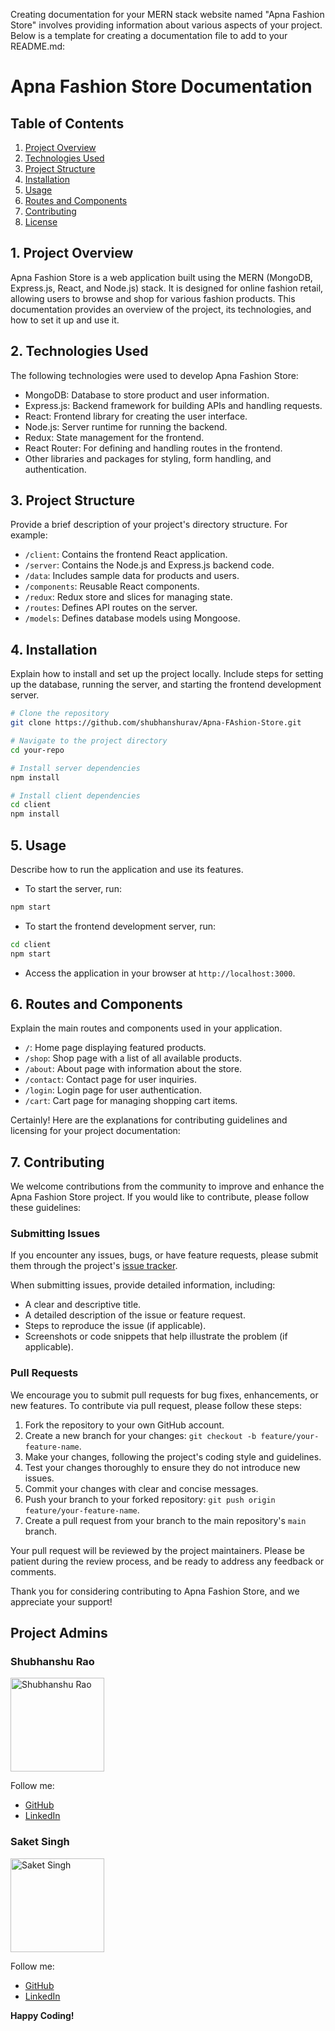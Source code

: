 Creating documentation for your MERN stack website named "Apna Fashion Store" involves providing information about various aspects of your project. Below is a template for creating a documentation file to add to your README.md:

# Apna Fashion Store Documentation

## Table of Contents

1. [Project Overview](#project-overview)
2. [Technologies Used](#technologies-used)
3. [Project Structure](#project-structure)
4. [Installation](#installation)
5. [Usage](#usage)
6. [Routes and Components](#routes-and-components)
7. [Contributing](#contributing)
8. [License](#license)

## 1. Project Overview <a name="project-overview"></a>

Apna Fashion Store is a web application built using the MERN (MongoDB, Express.js, React, and Node.js) stack. It is designed for online fashion retail, allowing users to browse and shop for various fashion products. This documentation provides an overview of the project, its technologies, and how to set it up and use it.

## 2. Technologies Used <a name="technologies-used"></a>

The following technologies were used to develop Apna Fashion Store:

- MongoDB: Database to store product and user information.
- Express.js: Backend framework for building APIs and handling requests.
- React: Frontend library for creating the user interface.
- Node.js: Server runtime for running the backend.
- Redux: State management for the frontend.
- React Router: For defining and handling routes in the frontend.
- Other libraries and packages for styling, form handling, and authentication.

## 3. Project Structure <a name="project-structure"></a>

Provide a brief description of your project's directory structure. For example:

- `/client`: Contains the frontend React application.
- `/server`: Contains the Node.js and Express.js backend code.
- `/data`: Includes sample data for products and users.
- `/components`: Reusable React components.
- `/redux`: Redux store and slices for managing state.
- `/routes`: Defines API routes on the server.
- `/models`: Defines database models using Mongoose.

## 4. Installation <a name="installation"></a>

Explain how to install and set up the project locally. Include steps for setting up the database, running the server, and starting the frontend development server.

```bash
# Clone the repository
git clone https://github.com/shubhanshurav/Apna-FAshion-Store.git

# Navigate to the project directory
cd your-repo

# Install server dependencies
npm install

# Install client dependencies
cd client
npm install
```

## 5. Usage <a name="usage"></a>

Describe how to run the application and use its features.

- To start the server, run:

```bash
npm start
```

- To start the frontend development server, run:

```bash
cd client
npm start
```

- Access the application in your browser at `http://localhost:3000`.

## 6. Routes and Components <a name="routes-and-components"></a>

Explain the main routes and components used in your application.

- `/`: Home page displaying featured products.
- `/shop`: Shop page with a list of all available products.
- `/about`: About page with information about the store.
- `/contact`: Contact page for user inquiries.
- `/login`: Login page for user authentication.
- `/cart`: Cart page for managing shopping cart items.

Certainly! Here are the explanations for contributing guidelines and licensing for your project documentation:

## 7. Contributing <a name="contributing"></a>

We welcome contributions from the community to improve and enhance the Apna Fashion Store project. If you would like to contribute, please follow these guidelines:

### Submitting Issues

If you encounter any issues, bugs, or have feature requests, please submit them through the project's [issue tracker](https://github.com/shubhanshurav/Apna-FAshion-Store/issues).

When submitting issues, provide detailed information, including:

- A clear and descriptive title.
- A detailed description of the issue or feature request.
- Steps to reproduce the issue (if applicable).
- Screenshots or code snippets that help illustrate the problem (if applicable).

### Pull Requests

We encourage you to submit pull requests for bug fixes, enhancements, or new features. To contribute via pull request, please follow these steps:

1. Fork the repository to your own GitHub account.
2. Create a new branch for your changes: `git checkout -b feature/your-feature-name`.
3. Make your changes, following the project's coding style and guidelines.
4. Test your changes thoroughly to ensure they do not introduce new issues.
5. Commit your changes with clear and concise messages.
6. Push your branch to your forked repository: `git push origin feature/your-feature-name`.
7. Create a pull request from your branch to the main repository's `main` branch.

Your pull request will be reviewed by the project maintainers. Please be patient during the review process, and be ready to address any feedback or comments.

Thank you for considering contributing to Apna Fashion Store, and we appreciate your support!

## Project Admins

### Shubhanshu Rao

<p>
  <img src="https://github.com/shubhanshurav/Apna-Fashion-Store/assets/87806305/caa94905-3bf8-4e54-9aec-1125401d3b14" alt="Shubhanshu Rao" width="150" height="150">
</p>

Follow me:
- [GitHub](https://github.com/shubhanshurav)
- [LinkedIn](https://www.linkedin.com/in/shubhanshu-rao-052320208/)

### Saket Singh

<p>
  <img src="https://github.com/shubhanshurav/Apna-Fashion-Store/assets/87806305/29769d6e-1b75-44ea-8651-a6d522e08ffb" alt="Saket Singh" width="150" height="150">
</p>

Follow me:
- [GitHub](https://github.com/saketsingh120)
- [LinkedIn](https://www.linkedin.com/in/saket-singh-810824240/)




**Happy Coding!**